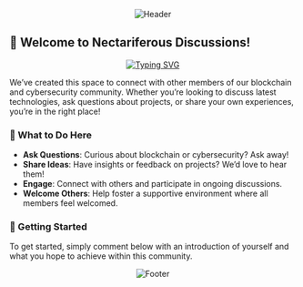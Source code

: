 <div align="center">

![Header](https://capsule-render.vercel.app/api?type=waving&color=gradient&height=300&section=header&text=Nectariferous%20Discussions&fontSize=90&animation=fadeIn&fontAlignY=38&desc=Engage%2C%20Share%2C%20Collaborate&descAlignY=51&descAlign=62)

</div>

## 👋 Welcome to Nectariferous Discussions!

<div align="center">

[![Typing SVG](https://readme-typing-svg.herokuapp.com?font=Fira+Code&pause=1000&color=F7DF1E&center=true&vCenter=true&width=435&lines=Ask+questions;Share+ideas;Engage+with+the+community)](https://git.io/typing-svg)

</div>

We’ve created this space to connect with other members of our blockchain and cybersecurity community. Whether you’re looking to discuss latest technologies, ask questions about projects, or share your own experiences, you’re in the right place!

### 🌟 What to Do Here
- **Ask Questions**: Curious about blockchain or cybersecurity? Ask away!
- **Share Ideas**: Have insights or feedback on projects? We’d love to hear them!
- **Engage**: Connect with others and participate in ongoing discussions.
- **Welcome Others**: Help foster a supportive environment where all members feel welcomed.

### 🚀 Getting Started
To get started, simply comment below with an introduction of yourself and what you hope to achieve within this community.

<div align="center">

![Footer](https://capsule-render.vercel.app/api?type=waving&color=gradient&height=100&section=footer)

</div>
